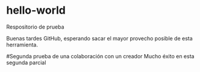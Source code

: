 # hello-world
Respositorio de prueba

Buenas tardes GitHub, esperando sacar el mayor provecho posible de esta herramienta.

#Segunda prueba de una colaboración con un creador
Mucho éxito en esta segunda parcial

